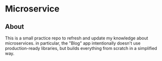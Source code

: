# Microservice

## About

This is a small practice repo to refresh and update my knowledge about microservices.
in particular, the "Blog" app intentionally doesn't use production-ready libraries,
but builds everything from scratch in a simplified way.
